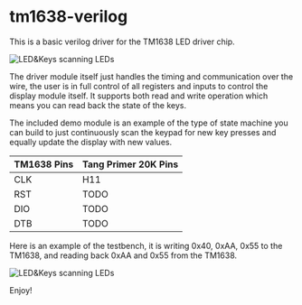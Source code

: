 # tm1638-verilog
This is a basic verilog driver for the TM1638 LED driver chip.

![LED&Keys scanning LEDs](https://github.com/alangarf/tm1638-verilog/raw/master/media/scanning.gif)

The driver module itself just handles the timing and communication over the wire, the user is in full control of all registers and inputs to control the display module itself. It supports both read and write operation which means you can read back the state of the keys.

The included demo module is an example of the type of state machine you can build to just continuously scan the keypad for new key presses and equally update the display with new values.

TM1638 Pins | Tang Primer 20K Pins
------------ | -------------
CLK | H11
RST | TODO
DIO | TODO
DTB | TODO

Here is an example of the testbench, it is writing 0x40, 0xAA, 0x55 to the TM1638, and reading back 0xAA and 0x55 from the TM1638.

![LED&Keys scanning LEDs](https://github.com/alangarf/tm1638-verilog/raw/master/media/testbench.png)

Enjoy!

